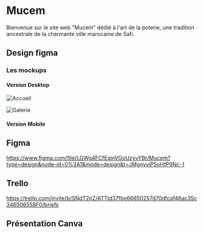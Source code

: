 # Mucem
Bienvenue sur le site web "Mucem" dédié à l'art de la poterie, une tradition ancestrale de la charmante ville marocaine de Safi.
## Design figma
### Les mockups
#### Version Desktop

![Accueil](https://github.com/Yassinean/Mucem/assets/144820376/4b87f27b-6182-454d-bf7f-2bb320ce0410) <br />

![Galerie](https://github.com/Yassinean/Mucem/assets/144820376/9494404d-f47e-485d-b8ed-ecf5f4fd61b9) <br />

#### Version Mobile 

## Figma  
https://www.figma.com/file/LGWg4FCfEqjnVGoUzyvYBr/Mucem?type=design&node-id=0%3A1&mode=design&t=JMgnyvjP5oHfP9Nc-1

## Trello
https://trello.com/invite/b/SNdT2jrZ/ATTId37fbe66650257d70dfcaf46ac35c346506558F0/briefs

## Présentation Canva


